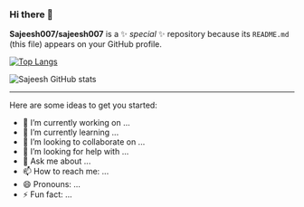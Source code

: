 ### Hi there 👋


**Sajeesh007/sajeesh007** is a ✨ _special_ ✨ repository because its `README.md` (this file) appears on your GitHub profile.

[![Top Langs](https://github-readme-stats.vercel.app/api/top-langs/?username=sajeesh007&theme=radical&layout=compact)](https://github.com/Hmida71/github-readme-stats)

![Sajeesh GitHub stats](https://github-readme-stats.vercel.app/api?username=sajeesh007&show_icons=true&theme=radical)
<hr></hr>

Here are some ideas to get you started:

- 🔭 I’m currently working on ...
- 🌱 I’m currently learning ...
- 👯 I’m looking to collaborate on ...
- 🤔 I’m looking for help with ...
- 💬 Ask me about ...
- 📫 How to reach me: ...
- 😄 Pronouns: ...
- ⚡ Fun fact: ...
